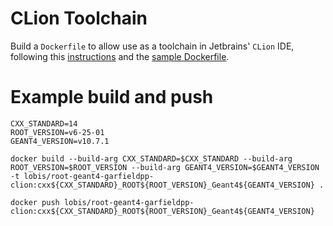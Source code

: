 # CLion Toolchain

Build a `Dockerfile` to allow use as a toolchain in Jetbrains' `CLion` IDE, following this [instructions](https://www.jetbrains.com/help/clion/clion-toolchains-in-docker.html) and the [sample Dockerfile](https://github.com/JetBrains/clion-remote/blob/master/Dockerfile.remote-cpp-env).

# Example build and push

```
CXX_STANDARD=14
ROOT_VERSION=v6-25-01
GEANT4_VERSION=v10.7.1

docker build --build-arg CXX_STANDARD=$CXX_STANDARD --build-arg ROOT_VERSION=$ROOT_VERSION --build-arg GEANT4_VERSION=$GEANT4_VERSION -t lobis/root-geant4-garfieldpp-clion:cxx${CXX_STANDARD}_ROOT${ROOT_VERSION}_Geant4${GEANT4_VERSION} .

docker push lobis/root-geant4-garfieldpp-clion:cxx${CXX_STANDARD}_ROOT${ROOT_VERSION}_Geant4${GEANT4_VERSION}
```
